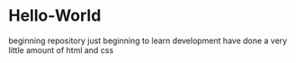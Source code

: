 # Hello-World
beginning repository
just beginning to learn development
have done a very little amount of html and css
